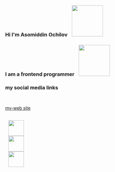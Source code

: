 ### Hi I'm Asomiddin Ochilov <img style="margin-left:10px;" src="https://media1.giphy.com/media/gM5qFksULw54NMWyry/giphy.gif?cid=ecf05e471sdf8g58w1tubd1qt936xk4x36zf83j9jkrwv4ao&rid=giphy.gif&ct=s" width="100" height="100">

### I am a frontend programmer <img style="margin-left:10px;" src="https://media4.giphy.com/media/iIGT8Y1rOYhBpdHh1C/giphy.gif?cid=ecf05e479xnnmqlfipugn16a7er6v5i3mjb3qpnifecfuqjl&rid=giphy.gif&ct=s" width="100" height="100">

### my social media links 

<br/>

<a href="https://asomiddin.netlify.app/">  my-web site </a>


<br/>

<a href="https://asomiddin.netlify.app/"> 
<img style="margin-left:10px;" src="https://upload.wikimedia.org/wikipedia/commons/thumb/a/a5/Instagram_icon.png/2048px-Instagram_icon.png" width="50" height="50">
</a>


<br/>

<a href="https://asomiddin.netlify.app/"> 
<img style="margin-left:10px;" src="https://upload.wikimedia.org/wikipedia/commons/thumb/8/82/Telegram_logo.svg/2048px-Telegram_logo.svg.png" width="50" height="50">
</a>


<br/>

<a href="https://asomiddin.netlify.app/"> 
<img style="margin-left:10px;" src="https://upload.wikimedia.org/wikipedia/commons/thumb/c/ca/LinkedIn_logo_initials.png/640px-LinkedIn_logo_initials.png" width="50" height="50">
</a>





